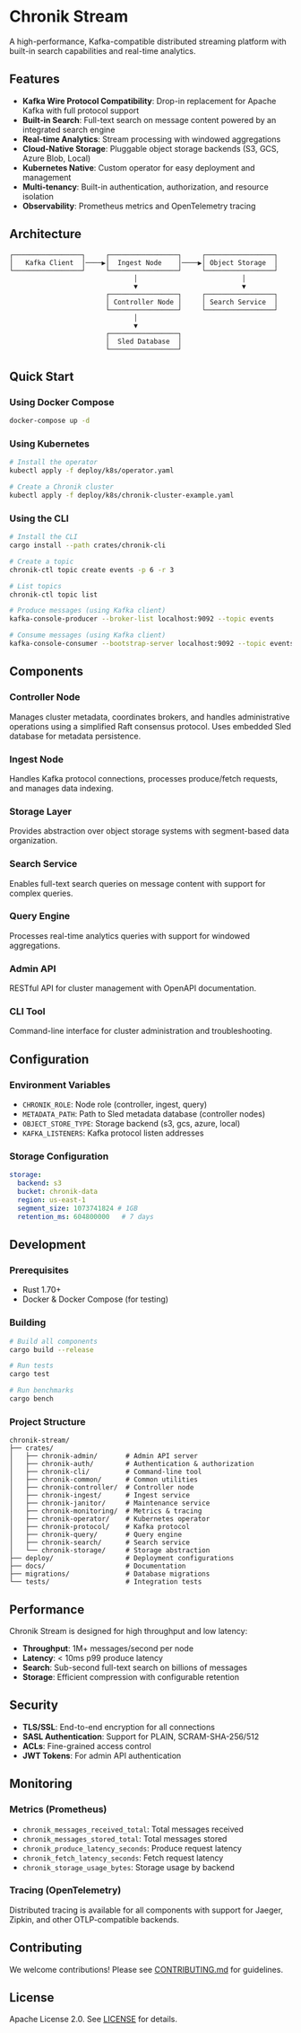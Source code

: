 # Chronik Stream

A high-performance, Kafka-compatible distributed streaming platform with built-in search capabilities and real-time analytics.

## Features

- **Kafka Wire Protocol Compatibility**: Drop-in replacement for Apache Kafka with full protocol support
- **Built-in Search**: Full-text search on message content powered by an integrated search engine
- **Real-time Analytics**: Stream processing with windowed aggregations
- **Cloud-Native Storage**: Pluggable object storage backends (S3, GCS, Azure Blob, Local)
- **Kubernetes Native**: Custom operator for easy deployment and management
- **Multi-tenancy**: Built-in authentication, authorization, and resource isolation
- **Observability**: Prometheus metrics and OpenTelemetry tracing

## Architecture

```
┌─────────────────┐     ┌─────────────────┐     ┌─────────────────┐
│   Kafka Client  │────▶│  Ingest Node    │────▶│ Object Storage  │
└─────────────────┘     └─────────────────┘     └─────────────────┘
                               │                          │
                               ▼                          ▼
                        ┌─────────────────┐     ┌─────────────────┐
                        │ Controller Node │     │ Search Service  │
                        └─────────────────┘     └─────────────────┘
                               │
                               ▼
                        ┌─────────────────┐
                        │  Sled Database  │
                        └─────────────────┘
```

## Quick Start

### Using Docker Compose

```bash
docker-compose up -d
```

### Using Kubernetes

```bash
# Install the operator
kubectl apply -f deploy/k8s/operator.yaml

# Create a Chronik cluster
kubectl apply -f deploy/k8s/chronik-cluster-example.yaml
```

### Using the CLI

```bash
# Install the CLI
cargo install --path crates/chronik-cli

# Create a topic
chronik-ctl topic create events -p 6 -r 3

# List topics
chronik-ctl topic list

# Produce messages (using Kafka client)
kafka-console-producer --broker-list localhost:9092 --topic events

# Consume messages (using Kafka client)
kafka-console-consumer --bootstrap-server localhost:9092 --topic events --from-beginning
```

## Components

### Controller Node
Manages cluster metadata, coordinates brokers, and handles administrative operations using a simplified Raft consensus protocol. Uses embedded Sled database for metadata persistence.

### Ingest Node
Handles Kafka protocol connections, processes produce/fetch requests, and manages data indexing.

### Storage Layer
Provides abstraction over object storage systems with segment-based data organization.

### Search Service
Enables full-text search queries on message content with support for complex queries.

### Query Engine
Processes real-time analytics queries with support for windowed aggregations.

### Admin API
RESTful API for cluster management with OpenAPI documentation.

### CLI Tool
Command-line interface for cluster administration and troubleshooting.

## Configuration

### Environment Variables

- `CHRONIK_ROLE`: Node role (controller, ingest, query)
- `METADATA_PATH`: Path to Sled metadata database (controller nodes)
- `OBJECT_STORE_TYPE`: Storage backend (s3, gcs, azure, local)
- `KAFKA_LISTENERS`: Kafka protocol listen addresses

### Storage Configuration

```yaml
storage:
  backend: s3
  bucket: chronik-data
  region: us-east-1
  segment_size: 1073741824 # 1GB
  retention_ms: 604800000   # 7 days
```

## Development

### Prerequisites

- Rust 1.70+
- Docker & Docker Compose (for testing)

### Building

```bash
# Build all components
cargo build --release

# Run tests
cargo test

# Run benchmarks
cargo bench
```

### Project Structure

```
chronik-stream/
├── crates/
│   ├── chronik-admin/       # Admin API server
│   ├── chronik-auth/        # Authentication & authorization
│   ├── chronik-cli/         # Command-line tool
│   ├── chronik-common/      # Common utilities
│   ├── chronik-controller/  # Controller node
│   ├── chronik-ingest/      # Ingest service
│   ├── chronik-janitor/     # Maintenance service
│   ├── chronik-monitoring/  # Metrics & tracing
│   ├── chronik-operator/    # Kubernetes operator
│   ├── chronik-protocol/    # Kafka protocol
│   ├── chronik-query/       # Query engine
│   ├── chronik-search/      # Search service
│   └── chronik-storage/     # Storage abstraction
├── deploy/                  # Deployment configurations
├── docs/                    # Documentation
├── migrations/              # Database migrations
└── tests/                   # Integration tests
```

## Performance

Chronik Stream is designed for high throughput and low latency:

- **Throughput**: 1M+ messages/second per node
- **Latency**: < 10ms p99 produce latency
- **Search**: Sub-second full-text search on billions of messages
- **Storage**: Efficient compression with configurable retention

## Security

- **TLS/SSL**: End-to-end encryption for all connections
- **SASL Authentication**: Support for PLAIN, SCRAM-SHA-256/512
- **ACLs**: Fine-grained access control
- **JWT Tokens**: For admin API authentication

## Monitoring

### Metrics (Prometheus)

- `chronik_messages_received_total`: Total messages received
- `chronik_messages_stored_total`: Total messages stored
- `chronik_produce_latency_seconds`: Produce request latency
- `chronik_fetch_latency_seconds`: Fetch request latency
- `chronik_storage_usage_bytes`: Storage usage by backend

### Tracing (OpenTelemetry)

Distributed tracing is available for all components with support for Jaeger, Zipkin, and other OTLP-compatible backends.

## Contributing

We welcome contributions! Please see [CONTRIBUTING.md](CONTRIBUTING.md) for guidelines.

## License

Apache License 2.0. See [LICENSE](LICENSE) for details.